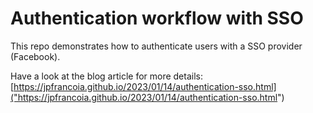 # Authentication workflow with SSO

This repo demonstrates how to authenticate users with a SSO provider
(Facebook).

Have a look at the blog article for more details: [https://jpfrancoia.github.io/2023/01/14/authentication-sso.html]("https://jpfrancoia.github.io/2023/01/14/authentication-sso.html")
